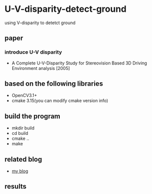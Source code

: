 # U-V-disparity-detect-ground
using V-disparity to detetct ground
## paper
### introduce U-V disparity
* A Complete U-V-Disparity Study for Stereovision Based 3D Driving Environment analysis [2005] 
## based on the following libraries
* OpenCV3.1+
* cmake 3.15(you can modify cmake version info)
## build the program
* mkdir build 
* cd build
* cmake ..
* make
## related blog
* [my blog](https://blog.csdn.net/He3he3he/article/details/105542815)
## results
